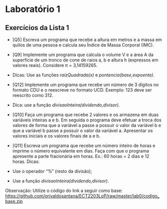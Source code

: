 # Laboratório 1

## Exercícios da Lista 1

* [Q5] Escreva um programa que recebe a altura em metros e a massa em quilos de uma pessoa e calcula seu Índice de Massa Corporal (IMC).

* [Q9] Implemente um programa que calcula o volume V e a área A da superfície de um tronco de cone de raios a, b e altura h (expressos em valores reais). Considere π = 3,14159265.
 * Dicas: Use as funções _raizQuadrada(x)_ e _pontencia(base,expoente)_.


* [Q12] Implemente um programa que recebe um número de 3 dígitos no formato CDU e o reescreve no formato UCD. Exemplo: 123 deve ser reescrito como 312.
 * Dica: use a função _divisaoInteira(dividendo,divisor)_.

* [Q10] Faça um programa que recebe 2 valores e os armazena em duas variáveis inteiras a e b. Em seguida o programa deve efetuar a troca dos valores de forma que a variável a passe a possuir o valor da variável b e que a variável b passe a possuir o valor da variável a. Apresentar os valores iniciais e os valores finais de a e b.

* [Q11] Escreva um programa que recebe um número inteiro de horas e imprime o número equivalente em dias. Faça com que o programa apresente a parte fracionária em horas. Ex.: 60 horas = 2 dias e 12 horas. Dicas:
 * Use o operador “%” (resto da divisão);
 * Use a função  _divisaoInteira(dividendo,divisor)_.

 Observação: Utilize o código do link a seguir como base: <https://github.com/orivaldosantana/ECT2203LoP/raw/master/lab0/codigo_base.zip>
